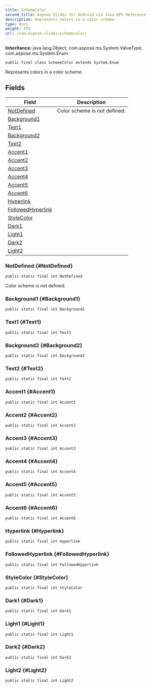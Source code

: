 ```yaml
---
title: SchemeColor
second_title: Aspose.Slides for Android via Java API Reference
description: Represents colors in a color scheme.
type: docs
weight: 479
url: /com.aspose.slides/schemecolor/
---
```

**Inheritance:**
java.lang.Object, com.aspose.ms.System.ValueType, com.aspose.ms.System.Enum
```
public final class SchemeColor extends System.Enum
```

Represents colors in a color scheme.
## Fields

| Field | Description |
| --- | --- |
| [NotDefined](#NotDefined) | Color scheme is not defined. |
| [Background1](#Background1) |  |
| [Text1](#Text1) |  |
| [Background2](#Background2) |  |
| [Text2](#Text2) |  |
| [Accent1](#Accent1) |  |
| [Accent2](#Accent2) |  |
| [Accent3](#Accent3) |  |
| [Accent4](#Accent4) |  |
| [Accent5](#Accent5) |  |
| [Accent6](#Accent6) |  |
| [Hyperlink](#Hyperlink) |  |
| [FollowedHyperlink](#FollowedHyperlink) |  |
| [StyleColor](#StyleColor) |  |
| [Dark1](#Dark1) |  |
| [Light1](#Light1) |  |
| [Dark2](#Dark2) |  |
| [Light2](#Light2) |  |
### NotDefined {#NotDefined}
```
public static final int NotDefined
```


Color scheme is not defined.

### Background1 {#Background1}
```
public static final int Background1
```




### Text1 {#Text1}
```
public static final int Text1
```




### Background2 {#Background2}
```
public static final int Background2
```




### Text2 {#Text2}
```
public static final int Text2
```




### Accent1 {#Accent1}
```
public static final int Accent1
```




### Accent2 {#Accent2}
```
public static final int Accent2
```




### Accent3 {#Accent3}
```
public static final int Accent3
```




### Accent4 {#Accent4}
```
public static final int Accent4
```




### Accent5 {#Accent5}
```
public static final int Accent5
```




### Accent6 {#Accent6}
```
public static final int Accent6
```




### Hyperlink {#Hyperlink}
```
public static final int Hyperlink
```




### FollowedHyperlink {#FollowedHyperlink}
```
public static final int FollowedHyperlink
```




### StyleColor {#StyleColor}
```
public static final int StyleColor
```




### Dark1 {#Dark1}
```
public static final int Dark1
```




### Light1 {#Light1}
```
public static final int Light1
```




### Dark2 {#Dark2}
```
public static final int Dark2
```




### Light2 {#Light2}
```
public static final int Light2
```




